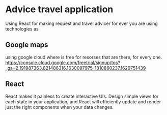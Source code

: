 # Advice travel application 

Using React for making request and travel advicer for ever you are using technologies as 

## Google maps
using google cloud where is free for resorses that are there, for every one.
https://console.cloud.google.com/freetrial/signup/tos?_ga=2.191987363.821486316.1630097975-1810860237.1629751439

## React 

React makes it painless to create interactive UIs. Design simple views for each state in your application, and React will efficiently update and render just the right components when your data changes.



